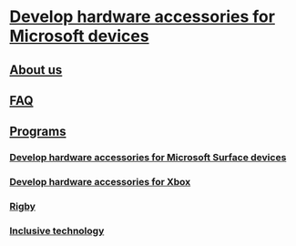 # [Develop hardware accessories for Microsoft devices](index.md)
## [About us](about-licensed-hardware-development.md)
## [FAQ](faq.md)
## [Programs]()
### [Develop hardware accessories for Microsoft Surface devices](develop-for-surface.md)
### [Develop hardware accessories for Xbox](develop-for-xbox.md)
### [Rigby](rigby.md)
### [Inclusive technology](inclusive-technology.md)
